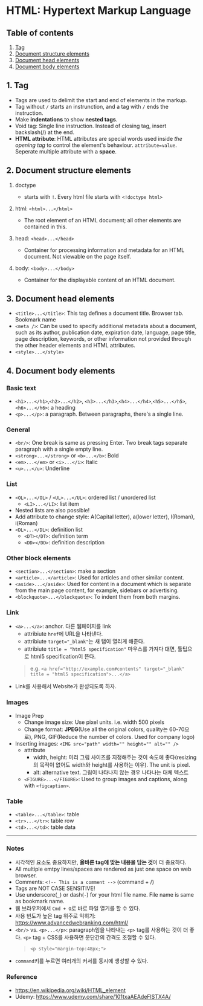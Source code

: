 # HTML: Hypertext Markup Language

## Table of contents

1. [Tag](#1-tag)
2. [Document structure elements](#2-document-structure-elements)
3. [Document head elements](#3-document-head-elements)
4. [Document body elements](#4-document-body-elements)


## 1. Tag
- Tags are used to delimit the start and end of elements in the markup.
- Tag without `/` starts an instrunction, and a tag with `/` ends the instruction.
- Make **indentations** to show **nested tags**.
- Void tag: Single line instruction. Instead of closing tag, insert backslash(/) at the end. 
- **HTML attribute**: HTML attributes are special words used inside _the opening tag_ to control the element's behaviour. `attribute=value`. Seperate multiple attribute with a **space**.



## 2. Document structure elements

1. doctype
	- starts with `!`. Every html file starts with `<!doctype html>`

2. html: `<html>...</html>`
	- The root element of an HTML document; all other elements are contained in this.

3. head: `<head>...</head>`
	- Container for processing information and metadata for an HTML document. Not viewable on the page itself.

4. body: `<body>...</body>`
	- Container for the displayable content of an HTML document.



## 3. Document head elements	

* `<title>...</title>`: This tag defines a document title. Browser tab. Bookmark name
* `<meta />`: Can be used to specify additional metadata about a document, such as its author, publication date, expiration date, language, page title, page description, keywords, or other information not provided through the other header elements and HTML attributes. 
* `<style>...</style>`

 

## 4. Document body elements	

### Basic text
* `<h1>...</h1>`,`<h2>...</h2>`, `<h3>...</h3>`,`<h4>...</h4>`,`<h5>...</h5>`,`<h6>...</h6>`: a heading
* `<p>...</p>`: a paragraph. Between paragraphs, there's a single line.

### General
* `<br/>`: One break is same as pressing Enter. Two break tags separate paragraph with a single empty line.
* `<strong>...</strong>` or `<b>...</b>`: Bold
* `<em>...</em>` or `<i>...</i>`: Italic
* `<u>...</u>`: Underline


### List 
* `<OL>...</OL>` / `<UL>...</UL>`: ordered list / unordered list
	* `<LI>...</LI>`: list item
* Nested lists are also possible!
* Add attribute to change style: A(Capital letter), a(lower letter), I(Roman), i(Roman)
* `<DL>...</DL>`: definition list
	* `<DT></DT>`: definition term
	* `<DD></DD>`: definition description

### Other block elements
* `<section>...</section>`: make a section
* `<article>...</article>`: Used for articles and other similar content.
* `<aside>...</aside>`: Used for content in a document which is separate from the main page content, for example, sidebars or advertising.
* `<blockquote>...</blockquote>`: To indent them from both margins.


### Link
* `<a>...</a>`: anchor. 다른 웹페이지를 link
	* attribiute `href`에 URL을 나타낸다. 
	* attribiute `target="_blank"`는 새 탭이 열리게 해준다.
	* attribiute `title = "html5 specification"` 마우스를 가져다 대면, 툴팁으로 html5 specification이 뜬다.
	> e.g. `<a href="http://example.com#contents" target="_blank" title = "html5 specification">...</a>`
* Link를 사용해서 Website가 완성되도록 하자.


### Images
* Image Prep
	* Change image size: Use pixel units. i.e. width 500 pixels
	* Change format: **JPEG**(Use all the original colors, quality는 60-70으로), PNG, GIF(Reduce the number of colors. Used for company logo)
* Inserting images: `<IMG src="path" width="" height="" alt="" />`
	* attribute
  	 	* width, height: 미리 그림 사이즈를 지정해주는 것이 속도에 좋다(resizing의 목적이 없어도 width와 height를 사용하는 이유). The unit is pixel.
  		* alt: alternative text. 그림이 나타나지 않는 경우 나타나는 대체 텍스트
	* `<FIGURE>...</FIGURE>`: Used to group images and captions, along with `<figcaption>`.

### Table
* `<table>...</table>`: table
* `<tr>...</tr>`: table row
* `<td>...</td>`: table data

---


### Notes
- 시각적인 요소도 중요하지만, **올바른 tag에 맞는 내용을 담는 것**이 더 중요하다.
- All multiple emtpy lines/spaces are rendered as just one space on web browser.
- Comments: `<!-- This is a comment -->` (command + /)
- Tags are NOT CASE SENSITIVE!
- Use underscore(`_`) or dash(`-`) for your html file name. File name is same as bookmark name.
- 웹 브라우저에서 `Cmd + O`로 바로 파일 열기를 할 수 있다. 
- 사용 빈도가 높은 tag 위주로 익히기: https://www.advancedwebranking.com/html/ 
- `<br/>` vs. `<p>...</p>`: paragraph임을 나타내는 `<p>` tag를 사용하는 것이 더 좋다. `<p>` tag + CSS를 사용하면 문단간의 간격도 조절할 수 있다. 
    > `<p style="margin-top:48px;">`
- `command`키를 누르면 여러개의 커서를 동시에 생성할 수 있다.

### Reference
- https://en.wikipedia.org/wiki/HTML_element
- Udemy: https://www.udemy.com/share/101txaAEAdeFlSTX4A/
